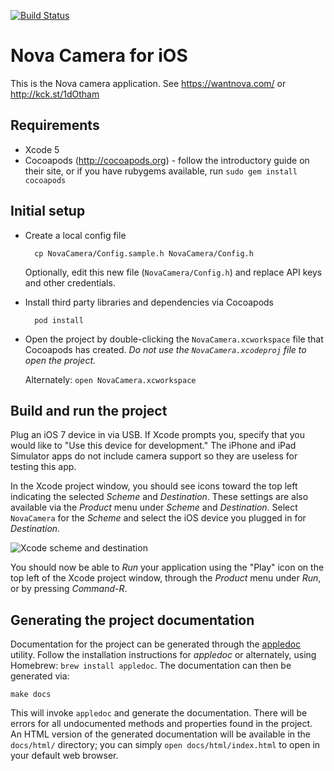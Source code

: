 [![Build Status](https://travis-ci.org/nova-device/nova-ios-app.svg?branch=develop)](https://travis-ci.org/nova-device/nova-ios-app)

Nova Camera for iOS
===================

This is the Nova camera application. See https://wantnova.com/ or http://kck.st/1dOtham

Requirements
------------

* Xcode 5
* Cocoapods (http://cocoapods.org) - follow the introductory guide on their site, or if you have rubygems available, run `sudo gem install cocoapods`

Initial setup
-------------

* Create a local config file

		cp NovaCamera/Config.sample.h NovaCamera/Config.h
	
	Optionally, edit this new file (`NovaCamera/Config.h`) and replace API keys and other credentials.
	
* Install third party libraries and dependencies via Cocoapods

		pod install
		
* Open the project by double-clicking the `NovaCamera.xcworkspace` file that Cocoapods has created. *Do not use the `NovaCamera.xcodeproj` file to open the project.*

	Alternately: `open NovaCamera.xcworkspace`
	
Build and run the project
-------------------------

Plug an iOS 7 device in via USB. If Xcode prompts you, specify that you would like to "Use this device for development."  The iPhone and iPad Simulator apps do not include camera support so they are useless for testing this app.

In the Xcode project window, you should see icons toward the top left indicating the selected _Scheme_ and _Destination_. These settings are also available via the _Product_ menu under _Scheme_ and _Destination_.  Select `NovaCamera` for the _Scheme_ and select the iOS device you plugged in for _Destination_.

![Xcode scheme and destination](http://pixor.net/temp/skitch/NovaCamera.xcworkspace_%E2%80%94_SSCaptureSessionManager.m-20140106-191948.png)

You should now be able to _Run_ your application using the "Play" icon on the top left of the Xcode project window, through the _Product_ menu under _Run_, or by pressing _Command-R_.

Generating the project documentation
------------------------------------

Documentation for the project can be generated through the [appledoc](http://gentlebytes.com/appledoc/) utility.  Follow the installation instructions for _appledoc_ or alternately, using Homebrew: `brew install appledoc`.  The documentation can then be generated via:

	make docs
	
This will invoke `appledoc` and generate the documentation. There will be errors for all undocumented methods and properties found in the project. An HTML version of the generated documentation will be available in the `docs/html/` directory; you can simply `open docs/html/index.html` to open in your default web browser.
